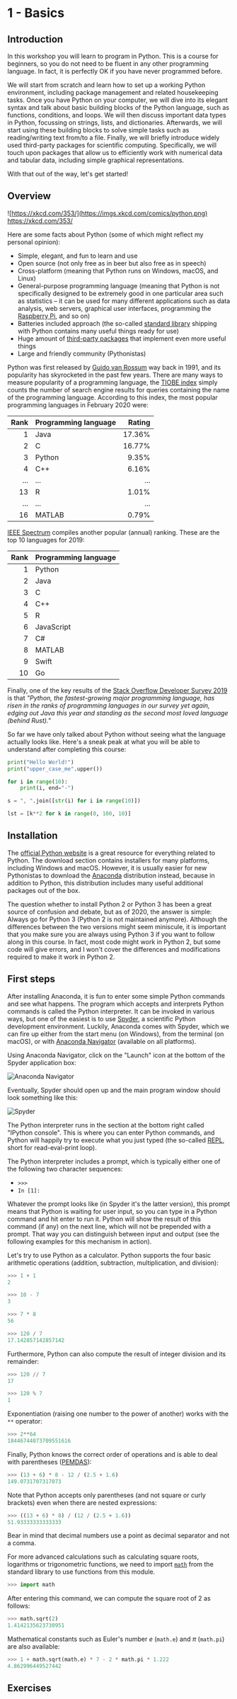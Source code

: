 1 - Basics
==========
Introduction
------------
In this workshop you will learn to program in Python. This is a course for beginners, so you do not need to be fluent in any other programming language. In fact, it is perfectly OK if you have never programmed before.

We will start from scratch and learn how to set up a working Python environment, including package management and related housekeeping tasks. Once you have Python on your computer, we will dive into its elegant syntax and talk about basic building blocks of the Python language, such as functions, conditions, and loops. We will then discuss important data types in Python, focussing on strings, lists, and dictionaries. Afterwards, we will start using these building blocks to solve simple tasks such as reading/writing text from/to a file. Finally, we will briefly introduce widely used third-party packages for scientific computing. Specifically, we will touch upon packages that allow us to efficiently work with numerical data and tabular data, including simple graphical representations.

With that out of the way, let's get started!

Overview
--------
![https://xkcd.com/353/](https://imgs.xkcd.com/comics/python.png)
https://xkcd.com/353/

Here are some facts about Python (some of which might reflect my personal opinion):

- Simple, elegant, and fun to learn and use
- Open source (not only free as in beer but also free as in speech)
- Cross-platform (meaning that Python runs on Windows, macOS, and Linux)
- General-purpose programming language (meaning that Python is not specifically designed to be extremely good in one particular area such as statistics &ndash; it can be used for many different applications such as data analysis, web servers, graphical user interfaces, programming the [Raspberry Pi](https://www.raspberrypi.org/), and so on)
- Batteries included approach (the so-called [standard library](https://docs.python.org/3/library/) shipping with Python contains many useful things ready for use)
- Huge amount of [third-party packages](https://pypi.org/) that implement even more useful things
- Large and friendly community (Pythonistas)

Python was first released by [Guido van Rossum](https://en.wikipedia.org/wiki/Guido_van_Rossum) way back in 1991, and its popularity has skyrocketed in the past few years. There are many ways to measure popularity of a programming language, the [TIOBE index](https://www.tiobe.com/tiobe-index/) simply counts the number of search engine results for queries containing the name of the programming language. According to this index, the most popular programming languages in February 2020 were:

| Rank  | Programming language | Rating
| -----:| ---------------------| ------:
|     1 | Java                 | 17.36%
|     2 | C                    | 16.77%
|     3 | Python               |  9.35%
|     4 | C++                  |  6.16%
|   ... | ...                  | ...
|    13 | R                    |  1.01%
|   ... | ...                  | ...
|    16 | MATLAB               |  0.79%

[IEEE Spectrum](https://spectrum.ieee.org/static/interactive-the-top-programming-languages-2019) compiles another popular (annual) ranking. These are the top 10 languages for 2019:

| Rank  | Programming language
| -----:| --------------------
|     1 | Python
|     2 | Java
|     3 | C
|     4 | C++
|     5 | R
|     6 | JavaScript
|     7 | C#
|     8 | MATLAB
|     9 | Swift
|    10 | Go

Finally, one of the key results of the [Stack Overflow Developer Survey 2019](https://insights.stackoverflow.com/survey/2019) is that *"Python, the fastest-growing major programming language, has risen in the ranks of programming languages in our survey yet again, edging out Java this year and standing as the second most loved language (behind Rust)."*

So far we have only talked about Python without seeing what the language actually looks like. Here's a sneak peak at what you will be able to understand after completing this course:

```python
print("Hello World!")
print("upper_case_me".upper())

for i in range(10):
    print(i, end="-")

s = ", ".join([str(i) for i in range(10)])

lst = [k**2 for k in range(0, 100, 10)]
```

Installation
------------
The [official Python website](https://www.python.org/) is a great resource for everything related to Python. The download section contains installers for many platforms, including Windows and macOS. However, it is usually easier for new Pythonistas to download the [Anaconda](https://www.anaconda.com/) distribution instead, because in addition to Python, this distribution includes many useful additional packages out of the box.

The question whether to install Python 2 or Python 3 has been a great source of confusion and debate, but as of 2020, the answer is simple: Always go for Python 3 (Python 2 is not maintained anymore). Although the differences between the two versions might seem miniscule, it is important that you make sure you are always using Python 3 if you want to follow along in this course. In fact, most code might work in Python 2, but some code will give errors, and I won't cover the differences and modifications required to make it work in Python 2.

First steps
-----------
After installing Anaconda, it is fun to enter some simple Python commands and see what happens. The program which accepts and interprets Python commands is called the Python interpreter. It can be invoked in various ways, but one of the easiest is to use [Spyder](https://www.spyder-ide.org/), a scientific Python development environment. Luckily, Anaconda comes with Spyder, which we can fire up either from the start menu (on Windows), from the terminal (on macOS), or with [Anaconda Navigator](https://docs.anaconda.com/anaconda/navigator/) (available on all platforms).

Using Anaconda Navigator, click on the "Launch" icon at the bottom of the Spyder application box:

![Anaconda Navigator](navigator.png)

Eventually, Spyder should open up and the main program window should look something like this:

![Spyder](spyder.png)

The Python interpreter runs in the section at the bottom right called "IPython console". This is where you can enter Python commands, and Python will happily try to execute what you just typed (the so-called [REPL](https://en.wikipedia.org/wiki/Read%E2%80%93eval%E2%80%93print_loop), short for read-eval-print loop).

The Python interpreter includes a prompt, which is typically either one of the following two character sequences:
- `>>>`
- `In [1]:`

Whatever the prompt looks like (in Spyder it's the latter version), this prompt means that Python is waiting for user input, so you can type in a Python command and hit enter to run it. Python will show the result of this command (if any) on the next line, which will not be prepended with a prompt. That way you can distinguish between input and output (see the following examples for this mechanism in action).

Let's try to use Python as a calculator. Python supports the four basic arithmetic operations (addition, subtraction, multiplication, and division):

```python
>>> 1 + 1
2
```
```python
>>> 10 - 7
3
```
```python
>>> 7 * 8
56
```
```python
>>> 120 / 7
17.142857142857142
```

Furthermore, Python can also compute the result of integer division and its remainder:

```python
>>> 120 // 7
17
```
```python
>>> 120 % 7
1
```

Exponentiation (raising one number to the power of another) works with the `**` operator:
```python
>>> 2**64
18446744073709551616
```

Finally, Python knows the correct order of operations and is able to deal with parentheses ([PEMDAS](https://en.wikipedia.org/wiki/Order_of_operations#Mnemonics)):

```python
>>> (13 + 6) * 8 - 12 / (2.5 + 1.6)
149.0731707317073
```

Note that Python accepts only parentheses (and not square or curly brackets) even when there are nested expressions:

```python
>>> ((13 + 6) * 8) / (12 / (2.5 + 1.6))
51.93333333333333
```

Bear in mind that decimal numbers use a point as decimal separator and not a comma.

For more advanced calculations such as calculating square roots, logarithms or trigonometric functions, we need to import [`math`](https://docs.python.org/3/library/math.html) from the standard library to use functions from this module.

```python
>>> import math
```

After entering this command, we can compute the square root of 2 as follows:
```python
>>> math.sqrt(2)
1.4142135623730951
```

Mathematical constants such as Euler's number *e* (`math.e`) and $\pi$ (`math.pi`) are also available:
```python
>>> 1 + math.sqrt(math.e) * 7 - 2 * math.pi * 1.222
4.862996449527442
```

Exercises
---------
